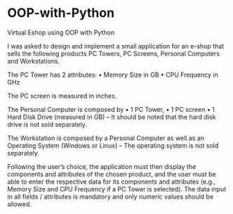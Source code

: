 # OOP-with-Python
Virtual Eshop using OOP with Python

I was asked to design and implement a small application for an e-shop that sells the following
products PC Towers, PC Screens, Personal Computers and Workstations.

The PC Tower has 2 attributes:
• Memory Size in GB
• CPU Frequency in GHz

The PC screen is measured in inches. 

The Personal Computer is composed by
• 1 PC Tower,
• 1 PC screen
• 1 Hard Disk Drive (measured in GB) – It should be noted that the hard disk drive is not sold
separately.

The Workstation is composed by a Personal Computer as well as an Operating System (Windows or
Linux) – The operating system is not sold separately. 

Following the user’s choice, the application must then display the components and attributes of the
chosen product, and the user must be able to enter the respective data for its components and
attributes (e.g., Memory Size and CPU Frequency if a PC Tower is selected). The data input in all fields
/ attributes is mandatory and only numeric values should be allowed.
